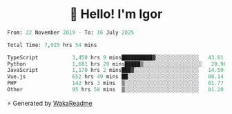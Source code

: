 <h1 align="center">👋 Hello! I'm Igor</h1>

<!--START_SECTION:waka-->

```python
From: 22 November 2019 - To: 16 July 2025

Total Time: 7,925 hrs 54 mins

TypeScript           3,450 hrs 9 mins██████████▓░░░░░░░░░░░░░░   43.01 %
Python               1,681 hrs 29 mins█████▒░░░░░░░░░░░░░░░░░░░   20.96 %
JavaScript           1,170 hrs 2 mins███▓░░░░░░░░░░░░░░░░░░░░░   14.59 %
Vue.js               652 hrs 49 mins ██░░░░░░░░░░░░░░░░░░░░░░░   08.14 %
PHP                  142 hrs 3 mins  ▒░░░░░░░░░░░░░░░░░░░░░░░░   01.77 %
Other                95 hrs 58 mins  ▒░░░░░░░░░░░░░░░░░░░░░░░░   01.20 %
```

<!--END_SECTION:waka-->

⚡ Generated by [WakaReadme](https://github.com/athul/waka-readme)
